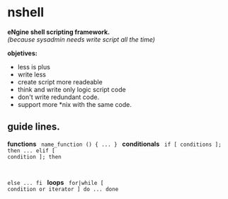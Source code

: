 nshell
======

**eNgine shell scripting framework.**  
*(because sysadmin needs write script all the time)*

**objetives:**
- less is plus
- write less
- create script more readeable
- think and write only logic script code
- don't write redundant code.
- support more *nix with the same code.

guide lines.
-------------
**functions**
<code>
name_function ()
{
  ...
}
</code>
**conditionals**
<code>
if [ conditions ]; then
  ...
elif [ condition ]; then

else
  ...
fi
</code>
**loops**
<code>
for|while [ condition or iterator ] 
do
  ...
done
</code>

